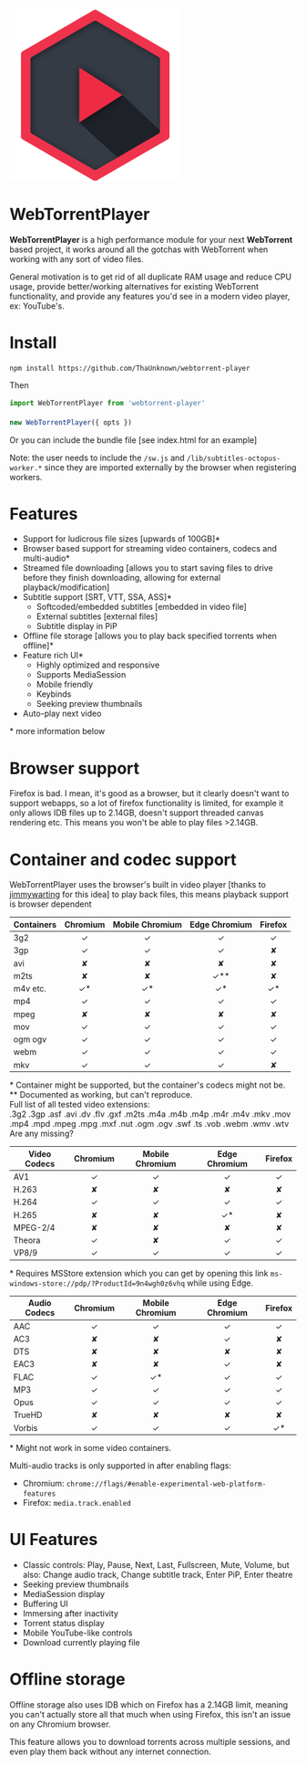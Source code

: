 <img src="logo.png" width="300">

# WebTorrentPlayer
**WebTorrentPlayer** is a high performance module for your next **WebTorrent** based project, it works around all the gotchas with WebTorrent when working with any sort of video files.

General motivation is to get rid of all duplicate RAM usage and reduce CPU usage, provide better/working alternatives for existing WebTorrent functionality, and provide any features you'd see in a modern video player, ex: YouTube's.

# Install
```
npm install https://github.com/ThaUnknown/webtorrent-player
```
Then
```js
import WebTorrentPlayer from 'webtorrent-player'

new WebTorrentPlayer({ opts })
```
Or you can include the bundle file [see index.html for an example]

Note: the user needs to include the `/sw.js` and `/lib/subtitles-octopus-worker.*` since they are imported externally by the browser when registering workers.
# Features
- Support for ludicrous file sizes [upwards of 100GB]*
- Browser based support for streaming video containers, codecs and multi-audio*
- Streamed file downloading [allows you to start saving files to drive before they finish downloading, allowing for external playback/modification]
- Subtitle support [SRT, VTT, SSA, ASS]*
	- Softcoded/embedded subtitles [embedded in video file]
	- External subtitles [external files]
	- Subtitle display in PiP
- Offline file storage [allows you to play back specified torrents when offline]*
- Feature rich UI*
	- Highly optimized and responsive
	- Supports MediaSession
	- Mobile friendly
	- Keybinds
	- Seeking preview thumbnails
- Auto-play next video

\* more information below

# Browser support
Firefox is bad. I mean, it's good as a browser, but it clearly doesn't want to support webapps, so a lot of firefox functionality is limited, for example it only allows IDB files up to 2.14GB, doesn't support threaded canvas rendering etc. This means you won't be able to play files >2.14GB.

# Container and codec support
WebTorrentPlayer uses the browser's built in video player [thanks to [jimmywarting](https://github.com/jimmywarting/webtorrent-server-browser) for this idea] to play back files, this means playback support is browser dependent

| Containers| Chromium 	| Mobile Chromium	| Edge Chromium | Firefox	|
|-|:-:|:-:|:-:|:-:|
| 3g2 		| ✓ 		| ✓ 				| ✓ 			| ✓ 		|
| 3gp 		| ✓ 		| ✓ 				| ✓ 			| ✘ 		|
| avi 		| ✘ 		| ✘					| ✘ 			| ✘ 		|
| m2ts 		| ✘ 		| ✘ 				| ✓** 			| ✘ 		|
| m4v etc. 	| ✓*		| ✓* 				| ✓* 			| ✓* 		|
| mp4 		| ✓ 		| ✓ 				| ✓ 			| ✓ 		|
| mpeg 		| ✘ 		| ✘ 				| ✘ 			| ✘ 		|
| mov 		| ✓ 		| ✓ 				| ✓ 			| ✓ 		|
| ogm ogv 	| ✓ 		| ✓ 				| ✓ 			| ✓ 		|
| webm 		| ✓ 		| ✓ 				| ✓ 			| ✓ 		|
| mkv 		| ✓ 		| ✓ 				| ✓ 			| ✘ 		|

\* Container might be supported, but the container's codecs might not be.  
\*\* Documented as working, but can't reproduce.  
Full list of all tested video extensions:  
.3g2 .3gp .asf .avi .dv .flv .gxf .m2ts .m4a .m4b .m4p .m4r .m4v .mkv .mov .mp4 .mpd .mpeg .mpg .mxf .nut .ogm .ogv .swf .ts .vob .webm .wmv .wtv  
Are any missing?

| Video Codecs| Chromium 	| Mobile Chromium 	| Edge Chromium 	| Firefox 	|
|-|:-:|:-:|:-:|:-:|
| AV1          	| ✓        	| ✓               	| ✓             	| ✓       	|
| H.263        	| ✘        	| ✘               	| ✘             	| ✘       	|
| H.264        	| ✓        	| ✓               	| ✓             	| ✓       	|
| H.265        	| ✘        	| ✘               	| ✓*            	| ✘       	|
| MPEG-2/4     	| ✘        	| ✘               	| ✘             	| ✘       	|
| Theora       	| ✓        	| ✘               	| ✓             	| ✓       	|
| VP8/9        	| ✓        	| ✓               	| ✓             	| ✓       	|

\* Requires MSStore extension which you can get by opening this link `ms-windows-store://pdp/?ProductId=9n4wgh0z6vhq` while using Edge.

| Audio Codecs 	| Chromium 	| Mobile Chromium 	| Edge Chromium 	| Firefox 	|
|-|:-:|:-:|:-:|:-:|
| AAC          	| ✓        	| ✓               	| ✓             	| ✓       	|
| AC3          	| ✘        	| ✘               	| ✓             	| ✘       	|
| DTS          	| ✘        	| ✘               	| ✘             	| ✘       	|
| EAC3         	| ✘        	| ✘               	| ✓             	| ✘       	|
| FLAC         	| ✓        	| ✓*              	| ✓             	| ✓       	|
| MP3          	| ✓        	| ✓               	| ✓             	| ✓       	|
| Opus         	| ✓        	| ✓               	| ✓             	| ✓       	|
| TrueHD       	| ✘        	| ✘               	| ✘             	| ✘       	|
| Vorbis       	| ✓        	| ✓               	| ✓             	| ✓*      	|

\* Might not work in some video containers.

Multi-audio tracks is only supported in after enabling flags:
- Chromium: `chrome://flags/#enable-experimental-web-platform-features`
- Firefox: `media.track.enabled`

# UI Features
- Classic controls: Play, Pause, Next, Last, Fullscreen, Mute, Volume, but also: Change audio track, Change subtitle track, Enter PiP, Enter theatre
- Seeking preview thumbnails
- MediaSession display
- Buffering UI
- Immersing after inactivity
- Torrent status display
- Mobile YouTube-like controls
- Download currently playing file

# Offline storage
Offline storage also uses IDB which on Firefox has a 2.14GB limit, meaning you can't actually store all that much when using Firefox, this isn't an issue on any Chromium browser.

This feature allows you to download torrents across multiple sessions, and even play them back without any internet connection.
